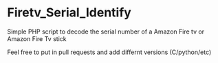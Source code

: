 # Firetv_Serial_Identify
Simple PHP script to decode the serial number of a Amazon Fire tv or Amazon Fire Tv stick

Feel free to put in pull requests and add differnt versions (C/python/etc)
